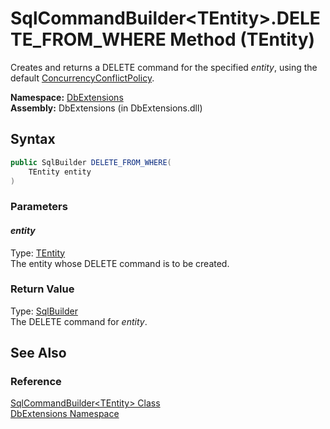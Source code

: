 SqlCommandBuilder&lt;TEntity>.DELETE_FROM_WHERE Method (TEntity)
================================================================
Creates and returns a DELETE command for the specified *entity*, using the default [ConcurrencyConflictPolicy][1].

**Namespace:** [DbExtensions][2]  
**Assembly:** DbExtensions (in DbExtensions.dll)

Syntax
------

```csharp
public SqlBuilder DELETE_FROM_WHERE(
	TEntity entity
)
```

### Parameters

#### *entity*
Type: [TEntity][3]  
The entity whose DELETE command is to be created.

### Return Value
Type: [SqlBuilder][4]  
The DELETE command for *entity*.

See Also
--------

### Reference
[SqlCommandBuilder&lt;TEntity> Class][3]  
[DbExtensions Namespace][2]  

[1]: ../ConcurrencyConflictPolicy/README.md
[2]: ../README.md
[3]: README.md
[4]: ../SqlBuilder/README.md